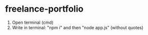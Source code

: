 # freelance-portfolio

1. Open terminal (cmd)
2. Write in terminal: "npm i" and then "node app.js" (without quotes)

